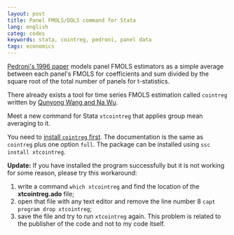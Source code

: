 ```yaml
---
layout: post
title: Panel FMOLS/DOLS command for Stata
lang: english
categ: codes
keywords: stata, cointreg, pedroni, panel data
tags: economics
---
```

[Pedroni's 1996 paper](https://econpapers.repec.org/article/tprrestat/v_3a83_3ay_3a2001_3ai_3a4_3ap_3a727-731.htm) models panel FMOLS estimators as a simple average between each panel's FMOLS for coefficients and sum divided by the square root of the total number of panels for t-statistics.  

There already exists a tool for time series FMOLS estimation called `cointreg` written by [Qunyong Wang and Na Wu](http://ageconsearch.umn.edu/bitstream/229441/2/sjart_st0272.pdf).

Meet a new command for Stata `xtcointreg` that  applies group mean averaging to it.

You need to [install `cointreg` first](http://ageconsearch.umn.edu/bitstream/229441/2/sjart_st0272.pdf). The documentation is the same as `cointreg` plus one option `full`. The package can be installed using `ssc install xtcointreg`.  

**Update:** If you have installed the program successfully but it is not working for some reason, please try this workaround:  
1. write a command `which xtcointreg` and find the location of the **xtcointreg.ado** file;
2. open that file with any text editor and remove the line number 8 `capt program drop xtcointreg`;
3. save the file and try to run `xtcointreg` again. This problem is related to the publisher of the code and not to my code itself.
